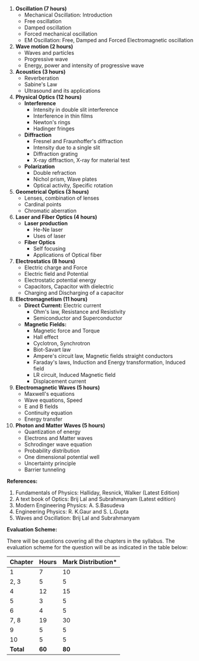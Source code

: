 1. **Oscillation (7 hours)**
    * Mechanical Oscillation: Introduction
    * Free oscillation
    * Damped oscillation
    * Forced mechanical oscillation
    * EM Oscillation: Free, Damped and Forced Electromagnetic oscillation
2. **Wave motion (2 hours)**
    * Waves and particles
    * Progressive wave
    * Energy, power and intensity of progressive wave
3. **Acoustics (3 hours)**
    * Reverberation
    * Sabine's Law
    * Ultrasound and its applications
4. **Physical Optics (12 hours)**
    * **Interference**
        * Intensity in double slit interference
        * Interference in thin films
        * Newton's rings
        * Hadinger fringes
    * **Diffraction**
        * Fresnel and Fraunhoffer's diffraction
        * Intensity due to a single slit
        * Diffraction grating
        * X-ray diffraction, X-ray for material test
    * **Polarization**
        * Double refraction
        * Nichol prism, Wave plates
        * Optical activity, Specific rotation
5. **Geometrical Optics (3 hours)**
    * Lenses, combination of lenses 
    * Cardinal points 
    * Chromatic aberration
6. **Laser and Fiber Optics (4 hours)**
    * **Laser production**
        * He-Ne laser
        * Uses of laser
    * **Fiber Optics**
        * Self focusing
        * Applications of Optical fiber
7. **Electrostatics (8 hours)**
    * Electric charge and Force 
    * Electric field and Potential 
    * Electrostatic potential energy 
    * Capacitors, Capacitor with dielectric 
    * Charging and Discharging of a capacitor
8. **Electromagnetism (11 hours)**
    * **Direct Current:** Electric current 
        * Ohm's law, Resistance and Resistivity 
        * Semiconductor and Superconductor
    * **Magnetic Fields:** 
        * Magnetic force and Torque 
        * Hall effect
        * Cyclotron, Synchrotron
        * Biot-Savart law 
        * Ampere's circuit law, Magnetic fields straight conductors
        * Faraday's laws, Induction and Energy transformation, Induced field 
        * LR circuit, Induced Magnetic field
        * Displacement current
9. **Electromagnetic Waves (5 hours)**
    * Maxwell's equations
    * Wave equations, Speed
    * E and B fields
    * Continuity equation
    * Energy transfer 
10. **Photon and Matter Waves (5 hours)**
    * Quantization of energy
    * Electrons and Matter waves 
    * Schrodinger wave equation 
    * Probability distribution 
    * One dimensional potential well 
    * Uncertainty principle 
    * Barrier tunneling

**References:**

1. Fundamentals of Physics: Halliday, Resnick, Walker (Latest Edition)
2. A text book of Optics: Brij Lal and Subrahmanyam (Latest edition)
3. Modern Engineering Physics: A. S.Basudeva
4. Engineering Physics: R. K.Gaur and S. L.Gupta
5. Waves and Oscillation: Brij Lal and Subrahmanyam

**Evaluation Scheme:**

There will be questions covering all the chapters in the syllabus. The evaluation scheme for the question will be as indicated in the table below:

| Chapter   | Hours  | Mark Distribution* |
| --------- | ------ | ------------------ |
| 1         | 7      | 10                 |
| 2, 3      | 5      | 5                  |
| 4         | 12     | 15                 |
| 5         | 3      | 5                  |
| 6         | 4      | 5                  |
| 7, 8      | 19     | 30                 |
| 9         | 5      | 5                  |
| 10        | 5      | 5                  |
| **Total** | **60** | **80**             |

